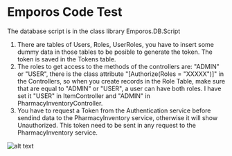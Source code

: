 # Emporos Code Test
The database script is in the class library Emporos.DB.Script

1. There are tables of Users, Roles, UserRoles, you have to insert some dummy data in those tables to be posible to generate the token. The token is saved in the Tokens table.
2. The roles to get access to the methods of the controllers are: "ADMIN" or "USER", there is the class attribute "[Authorize(Roles = "XXXXX")]" in the Controllers, so when you create records in the Role Table, make sure that are equal to "ADMIN" or "USER", a user can have both roles. I have set it "USER" in ItemController and "ADMIN" in PharmacyInventoryController.
3. You have to request a Token from the Authentication service before sendind data to the PharmacyInventory service, otherwise it will show Unauthorized. This token need to be sent in any request to the PharmacyInventory service.

![alt text](https://www.dropbox.com/s/eza4apykiwjopie/arquitecture.png?dl=0)
